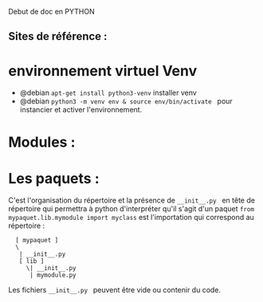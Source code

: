 Debut de doc en PYTHON

Sites de référence : 
- 

# environnement virtuel Venv
- @debian ` apt-get install python3-venv ` installer venv
- @debian `python3 -m venv env & source env/bin/activate ` pour  instancier et activer l'environnement.

# Modules :

# Les paquets :
C'est l'organisation du répertoire et la présence de `__init__.py `  en tête de répertoire qui permettra à python d'interpréter qu'il s'agit d'un paquet
` from mypaquet.lib.mymodule import myclass ` est l'importation qui correspond au répertoire : 
```
  [ mypaquet ]
  \
   | __init__.py
   [ lib ]
     \| __init__.py
      | mymodule.py
```
Les fichiers `__init__.py ` peuvent être vide ou contenir du code. 
